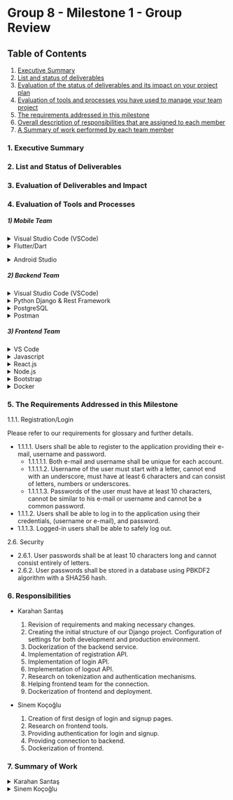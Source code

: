 # Group 8 - Milestone 1 - Group Review

## Table of Contents
1. [Executive Summary](#1-executive-summary)
2. [List and status of deliverables](#2-list-and-status-of-deliverables)
3. [Evaluation of the status of deliverables and its impact on your project plan](#3-evaluation-of-deliverables-and-impact)
4. [Evaluation of tools and processes you have used to manage your team project](#4-evaluation-of-tools-and-processes)
5. [The requirements addressed in this milestone](#5-the-requirements-addressed-in-this-milestone)
6. [Overall description of responsibilities that are assigned to each member](#6-responsibilities)
7. [A Summary of work performed by each team member](#7-summary-of-work)

### 1. Executive Summary







### 2. List and Status of Deliverables




### 3. Evaluation of Deliverables and Impact




### 4. Evaluation of Tools and Processes




##### 1) Mobile Team
<details>
    <summary> Visual Studio Code (VSCode) </summary>
    
  Visual Studio Code is a commonly used IDE to develop applications with most programming languages. It is lightweight and it has a perfect interface for viewing folders, splitting screen and using terminals. We used some very useful Visual Studio Code extensions. Mobile team used flutter/dart extension, Frontend team used React extension and Backend team used Django extension for their development. Also all teams are used extensions for Git to push/pull operations and Docker extension to track container activities. We also managed SSH connection with our deployment environment via Remote extension of VSCode. 
 </details>    
<details>
       <summary>  Flutter/Dart  </summary>
    
   Before researching mobile frameworks, we decided not to use Java since it is harder to deal with errors in this language in our sense. We came up with 2 alternatives, React Native and Flutter. Our team had little experience with JavaScript, so decided to go with *Flutter*. Flutter is created by Google. It uses Dart as the programming language, which is very similar to Java in terms of syntax. Flutter has lots of official and unofficial resources. Flutter has a perfect VSCode plugin, it helps a lot at developing processes. Also it has a feature called “hot reload”, you don’t need to restart Flutter application again and again when you change the code, except in some structural cases. This feature also speeded up our development.  
    </details>    
<details>
       <summary> Android Studio  </summary>
    
  Android Studio is a commonly used IDE for Android developers. Since VSCode has great plugins for Git, Docker etc. and our team is accustomed with VSCode, we used Android Studio only to create and start an Android Virtual Device (as known as Emulator). When we start the emulator, the flutter application runs on this emulator automatically.
    </details>    
##### 2) Backend Team

<details>
    <summary> Visual Studio Code (VSCode) </summary>
    We used Visual Studio Code as our IDE for the development. With its extensions for Python and for Github, VSCode enabled the backend team write code easily. It also provided smart code completion, on-the-fly error checking which overall helped us focus on the implementation.
</details>

<details>
    <summary> Python Django & Rest Framework </summary>
 To implement the backend of our web application we used Django framework which provides many built-in function that helped the backend team implement the web application easily. We could integrate the application with PostgreSQL without any issues and additional code fabric. With the help of migration files we were able to create models and switch between different databases.
    
We decided to use Django Rest framework because of its flexibility. With Django framework, Rest is one of the most used frameworks for web applications. That is why there is a big community online and we got a lot of support from the community with explanation videos, error messages etc. We were able to use knox and implement logout API endpoint in one line of code easily.
</details>

<details>
    <summary> PostgreSQL </summary>
    PostgreSQL is an open-source object-relational database system that supports both relational and non-relational querying. It supports the programming language that we used (Python) and we were able to integrate out Django application with our database. There is also a big support community online that use PostgreSQL with Django applications, thus we could get help from online videos while working on DB-app connection. PostgreSQL is also reliable and secure which helped us focus on implementation rather than possible security issues that we could face.
    
</details>

<details>
    <summary> Postman </summary>
During API testing, we used Postman frequently because it offers an easy user interface and allows us send calls to out API functions. It also supports different types of inputs which made our job easier, we could send data in the same format overall. 
</details>


##### 3) Frontend Team
   
<details>
       <summary>  VS Code  </summary>
    Microsoft Visual Studio Code is an useful editor to manage the project with backend side because we can run both sides on the same window when we want to test if frontend and backend connected successfully. Also, it is easy to install extensions such as Eslint used to find and fix problems in javascript code and Prettier that is a code formatter. What's more, VS code is convenient to carry out git management. 
</details> 
<details>
       <summary> Javascript   </summary>
    We prefer using javascript for frontend because we are familiar with React.js library a little. It is beginner-friendly and there are a lot of resources related to it available on the internet. Also, it is compatible with Node.js to develop an web application. 
    </details> 
    <details>
       <summary> React.js  </summary>
    It is an open source library that makes it easier to develop user interfaces. It has many features such as hooks, states etc. which provides capability to develop featured user interfaces.
    </details> 
    <details>
       <summary> Node.js   </summary>
    It is a framework to develop web applications using backend API services. By its package manager, it is easy to see modules installed for the project properly. Besides, it benefits from javascript interpreters. In development of frontend applications, using javascript with react.js and node.js is very common. That's way, there are many resources on the internet to find a solution for possible errors we encounter in the process of development.
    </details> 
    <details>
       <summary> Bootstrap   </summary>
    It is an open source frontend development css framework providing pre-defined design templates, syntax, and css classes for components. We benefit from these templates and make improvements on them to design our user interfaces.
    </details> 
    <details>
       <summary> Docker   </summary>
    We have to dockerize the frontend to automate deployment by using Docker Desktop. Dockerization files work well in local, but in the process of deployment an error occured related to extensive amount of browser cache. We will try to solve that problem as soon as possible to make deployment process faster and free of error.
    </details> 
    
### 5. The Requirements Addressed in this Milestone
<summary>1.1.1. Registration/Login</summary>

Please refer to our requirements for glossary and further details.

* 1.1.1.1. Users shall be able to register to the application providing their e-mail, username and password.
   * 1.1.1.1.1. Both e-mail and username shall be unique for each account. 
   * 1.1.1.1.2. Username of the user must start with a letter, cannot end with an underscore, must have at least 6 characters and can consist of letters, numbers or underscores.
   * 1.1.1.1.3. Passwords of the user must have at least 10 characters, cannot be similar to his e-mail or username and cannot be a common password. 
* 1.1.1.2. Users shall be able to log in to the application using their credentials, (username or e-mail), and password.
* 1.1.1.3. Logged-in users shall be able to safely log out.
<summary> 2.6. Security</summary>

* 2.6.1. User passwords shall be at least 10 characters long and cannot consist entirely of letters.
* 2.6.2. User passwords shall be stored in a database using PBKDF2 algorithm with a SHA256 hash.

### 6. Responsibilities

* Karahan Sarıtaş

  1. Revision of requirements and making necessary changes.
  2. Creating the initial structure of our Django project. Configuration of settings for both development and production environment.
  3. Dockerization of the backend service.
  5. Implementation of registration API.
  6. Implementation of login API.
  7. Implementation of logout API.
  8. Research on tokenization and authentication mechanisms.
  9. Helping frontend team for the connection.
  10. Dockerization of frontend and deployment.
  
* Sinem Koçoğlu

    1. Creation of first design of login and signup pages.
    2. Research on frontend tools.
    3. Providing authentication for login and signup.
    4. Providing connection to backend.
    5. Dockerization of frontend.

### 7. Summary of Work

<details>
    <summary> Karahan Sarıtaş </summary>

|  Task Type   | Task Description   | Related Link(s) |
 |  :----:        |  :----:    |  :----: |
 |  Planning |  Attended weekly meeting #1. I introduced our Github repository to our new friend and <br>talked about what we have been up to in the previous course in general.    | [Weekly Meeting #1](https://github.com/bounswe/bounswe2022group8/wiki/Week-1-Meeting-Notes-1) |
 | Communication | Set up the Discord channel for CmpE451  |  [#154](https://github.com/bounswe/bounswe2022group8/issues/154)|
 | Communication | Update the communication plan. |  [#159](https://github.com/bounswe/bounswe2022group8/issues/159) |
|  Planning |  Attended weekly meeting #2 and weekly meeting #3.    |  [Weekly Meeting #2](https://github.com/bounswe/bounswe2022group8/wiki/Week-2-Meeting-%232), [Weekly Meeting #3](https://github.com/bounswe/bounswe2022group8/wiki/Week-2--Meeting-Notes-3) |
 | Documentation | Documentation of our weekly meeting notes.  | [#160](https://github.com/bounswe/bounswe2022group8/issues/160) |
 | Planning | Review the project planning for CmpE451.   | [#161](https://github.com/bounswe/bounswe2022group8/issues/161)|
 | Requirements Elicitation | Review all the requirements to recall our design.  | [#162](https://github.com/bounswe/bounswe2022group8/issues/162)|
 | Requirements Elicitation| Revise the requirements _Notifications_ critically.    | [#163](https://github.com/bounswe/bounswe2022group8/issues/163)|
 | Requirements Elicitation| Revise the requirements _Bidding System_ critically.    | [#166](https://github.com/bounswe/bounswe2022group8/issues/166)|
 | Requirements Elicitation| Revise the requirements _Verification and Level System_ critically.  | [#167](https://github.com/bounswe/bounswe2022group8/issues/167)|
| Communication | Creating an agenda and determining some of <br> the topics we have to discuss in the next meeting. |[Agenda & Questions & Answers](https://github.com/bounswe/bounswe2022group8/wiki/Agenda-&-Questions-&-Answers)| 
| Requirements Elicitation | Made the necessary corrections on _follow_ and _visibility of art item_ features as decided in the meeting. | [#169](https://github.com/bounswe/bounswe2022group8/issues/168), [#172](https://github.com/bounswe/bounswe2022group8/issues/172)|
 |  Planning |  Attended first backend meeting.   |  [BE Week #3 Meeting #1](https://github.com/bounswe/bounswe2022group8/wiki/Week-3-Backend-Meeting-Notes-1) |
 | Documentation | Documentation of our weekly meeting notes.  | [#181](https://github.com/bounswe/bounswe2022group8/issues/181) |
 | Implementation | Made the initials for our Django project. Prepared a detailed _README_ <br> file to make sure that everyone is one the page. | [#179](https://github.com/bounswe/bounswe2022group8/issues/179), [PR](https://github.com/bounswe/bounswe2022group8/pull/180) |
 | Implementation | Dockerized the backend. | [#188](https://github.com/bounswe/bounswe2022group8/issues/188), [PR](https://github.com/bounswe/bounswe2022group8/pull/189) |
 | Implementation & Review | Reviewed the pull request and also made some additions to solve a possible merge conflict.  | [#187](https://github.com/bounswe/bounswe2022group8/issues/187), [PR](https://github.com/bounswe/bounswe2022group8/pull/190) |
 | Implementation | Made some research on Django folder structures and re-organized our directory.  | [#192](https://github.com/bounswe/bounswe2022group8/issues/192), [PR](https://github.com/bounswe/bounswe2022group8/pull/191) |
 | Implementation | Implemented login/logout APIs using tokenization for authentication.  | [#195](https://github.com/bounswe/bounswe2022group8/issues/195), [#199](https://github.com/bounswe/bounswe2022group8/issues/199), [PR](https://github.com/bounswe/bounswe2022group8/pull/200) |
|Implementation| Implemented API for registration.  | [#194](https://github.com/bounswe/bounswe2022group8/issues/194), [PR](https://github.com/bounswe/bounswe2022group8/pull/196) |
| Research | Trying to find out what is tokenization, examining previous repositories, asking people from different teams and googling. (I think we should have learned this concept in CmpE352 along with REST APIs.) | - |
 |  Planning |  Attended weekly meeting #4.      |  [Weekly Meeting #4](https://github.com/bounswe/bounswe2022group8/wiki/Week-4--Meeting-Notes-4) |
 |  Documentation | Prepared the deliverables folder, opened a general issue.    |  [#201](https://github.com/bounswe/bounswe2022group8/issues/201) |
 |  Requirements | Reviewed the signup/login requirements and update them.   |  [#202](https://github.com/bounswe/bounswe2022group8/issues/202) |
| Milestone I Documentation | Added _the requirements addressed in this milestone_ subsection to Milestone document. | [#201](https://github.com/bounswe/bounswe2022group8/issues/201) |
| Implementation| Solved an issue in the dockerized database. | [PR](https://github.com/bounswe/bounswe2022group8/pull/206) |
| Implementation| Configured `CORS` settings in backend and help frontend team use the APIs.  | [#206](https://github.com/bounswe/bounswe2022group8/issues/211), [PR](https://github.com/bounswe/bounswe2022group8/pull/210) |
| Review | Reviewed a PR related to CI/CD (not merged yet) |  [PR](https://github.com/bounswe/bounswe2022group8/pull/215) |
| Implementation | Dockerization of frontend and deployment | [#224](https://github.com/bounswe/bounswe2022group8/issues/224), [PR](https://github.com/bounswe/bounswe2022group8/pull/225) |
|  Planning |  Attended weekly meeting #5.    |  [Weekly Meeting #5](https://github.com/bounswe/bounswe2022group8/wiki/Week-5-Meeting-Notes-5) |
 |  Planning |  Attended backend weekly meeting #2.   |  [BE Weekly Meeting #2](https://github.com/bounswe/bounswe2022group8/wiki/Week-5--BE-Meeting-%232-(02.11.2022)) |
</details>
<details>
    <summary> Sinem Koçoğlu </summary>

|  Task Type   | Task Description   | Related Link(s) |
 |  :----:        |  :----:    |  :----: |
 |  Planning|  Attending weekly meeting on lab session |[Weekly Meeting #1](https://github.com/bounswe/bounswe2022group8/wiki/Week-1-Meeting-Notes-1) |
  |  Review  |  Reviewed meeting notes | [Issue](https://github.com/bounswe/bounswe2022group8/issues/155)|
|  Planning|  Attending week 2 meeting 2  on lab session| [Week2 Meeting #2](https://github.com/bounswe/bounswe2022group8/wiki/Week-2-Meeting-%232) |
 |  Planning|  Attending 2nd meeting on discord | [Week2 Meeting #3](https://github.com/bounswe/bounswe2022group8/wiki/Week-2--Meeting-Notes-3) |
 | Documentation | Documentation of 2nd meeting notes. | [#177](https://github.com/bounswe/bounswe2022group8/issues/177) |
 | Planning | Review the project planning for CmpE451.  |  [#161](https://github.com/bounswe/bounswe2022group8/issues/161)|
 | Requirements Elicitation| Review and revise the requirements _Profile Management_ .  |  [#168](https://github.com/bounswe/bounswe2022group8/issues/168)|
 | Requirements Elicitation|  Review and revise the requirements _Exhibition_ . |   [#169](https://github.com/bounswe/bounswe2022group8/issues/169)|
 | Requirements Elicitation| Clarification in the requirements _Location_    |   [#175](https://github.com/bounswe/bounswe2022group8/issues/175)|
 |  Planning |  Attended first frontend meeting | [Week 3 Meeting 1](https://github.com/bounswe/bounswe2022group8/wiki/Week-3-Frontend-Meeting-Notes-1)    |   
 |  Research |  Research on tools compatible with React.js, Css tutorials, and design ideas. |[#185](https://github.com/bounswe/bounswe2022group8/issues/185)|
 | Implementation | Creation of project and css files for login and signup pages. | [#186](https://github.com/bounswe/bounswe2022group8/issues/186) |
 |  Research and Coding |  Research on dockerization of frontend and dockerize frontend |[#217](https://github.com/bounswe/bounswe2022group8/issues/217) [PR](https://github.com/bounswe/bounswe2022group8/pull/218)|
| Implementation | Authentication for login/logout and signup on frontend. |(no pr available because of manuel merge of the files from branch feature/FE-4 to feature/FE-3) [#203](https://github.com/bounswe/bounswe2022group8/issues/203) |
| Testing | Manuel testing integration of frontend and backend |[#203](https://github.com/bounswe/bounswe2022group8/issues/203) |
</details>
